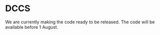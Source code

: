 # DCCS
We are currently making the code ready to be released. The code will be available before 1 August. 
